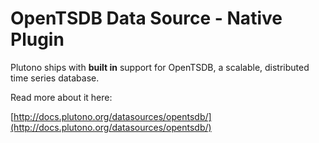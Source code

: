 # OpenTSDB Data Source -  Native Plugin

Plutono ships with **built in** support for OpenTSDB, a scalable, distributed time series database.

Read more about it here:

[http://docs.plutono.org/datasources/opentsdb/](http://docs.plutono.org/datasources/opentsdb/)
